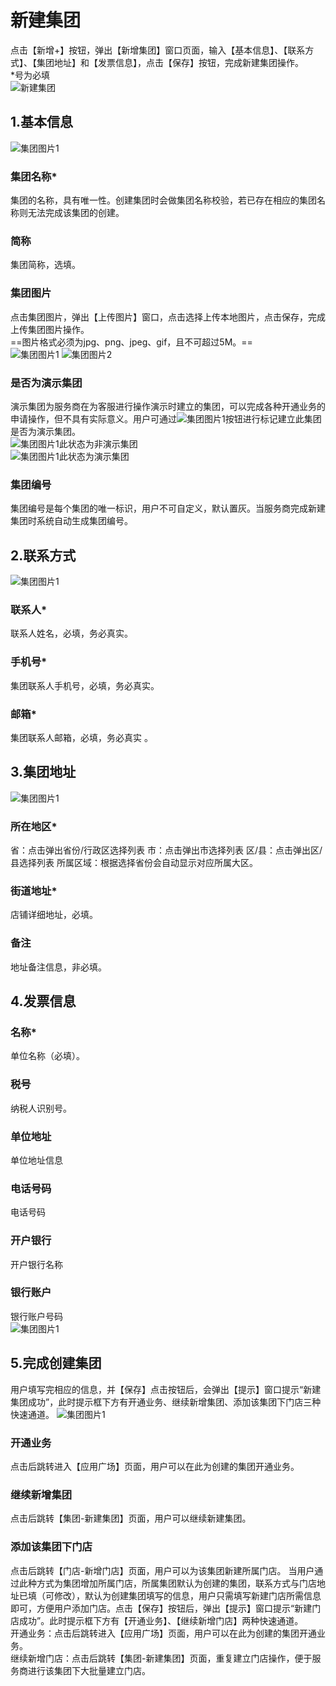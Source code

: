 # 新建集团
点击【新增+】按钮，弹出【新增集团】窗口页面，输入【基本信息】、【联系方式】、【集团地址】和【发票信息】，点击【保存】按钮，完成新建集团操作。  
 *号为必填   
 ![新建集团](picture\\集团\\002001001.png=500-)
## 1.基本信息  
![集团图片1](picture\\集团\\图片2.png)
### 集团名称*  
集团的名称，具有唯一性。创建集团时会做集团名称校验，若已存在相应的集团名称则无法完成该集团的创建。  
### 简称  
集团简称，选填。  
### 集团图片  
点击集团图片，弹出【上传图片】窗口，点击选择上传本地图片，点击保存，完成上传集团图片操作。  
==图片格式必须为jpg、png、jpeg、gif，且不可超过5M。==  
![集团图片1](picture\\集团\\20200203105545.png)
![集团图片2](picture\\集团\\图片1.png)
### 是否为演示集团
演示集团为服务商在为客服进行操作演示时建立的集团，可以完成各种开通业务的申请操作，但不具有实际意义。用户可通过![集团图片1](picture\\集团\\图片3.png)按钮进行标记建立此集团是否为演示集团。  
![集团图片1](picture\\集团\\图片4.png)此状态为非演示集团  
![集团图片1](picture\\集团\\图片5.png)此状态为演示集团  
### 集团编号
集团编号是每个集团的唯一标识，用户不可自定义，默认置灰。当服务商完成新建集团时系统自动生成集团编号。
## 2.联系方式
![集团图片1](picture\\集团\\企业微信截图_1580699351743.png)
### 联系人*
联系人姓名，必填，务必真实。
### 手机号*
集团联系人手机号，必填，务必真实。
### 邮箱*
集团联系人邮箱，必填，务必真实 。
## 3.集团地址
![集团图片1](picture\\集团\\图片6.png)
### 所在地区*
省：点击弹出省份/行政区选择列表
市：点击弹出市选择列表
区/县：点击弹出区/县选择列表
所属区域：根据选择省份会自动显示对应所属大区。
### 街道地址*
店铺详细地址，必填。
### 备注
地址备注信息，非必填。

## 4.发票信息
### 名称*
单位名称（必填）。
### 税号
纳税人识别号。
### 单位地址
单位地址信息
### 电话号码
电话号码
### 开户银行
开户银行名称
### 银行账户
银行账户号码  
![集团图片1](picture\\集团\\1.png=500-)

## 5.完成创建集团
用户填写完相应的信息，并【保存】点击按钮后，会弹出【提示】窗口提示“新建集团成功”，此时提示框下方有开通业务、继续新增集团、添加该集团下门店三种快速通道。
![集团图片1](picture\\集团\\图片7.png)
### 开通业务
点击后跳转进入【应用广场】页面，用户可以在此为创建的集团开通业务。
### 继续新增集团
点击后跳转【集团-新建集团】页面，用户可以继续新建集团。
### 添加该集团下门店
点击后跳转【门店-新增门店】页面，用户可以为该集团新建所属门店。
当用户通过此种方式为集团增加所属门店，所属集团默认为创建的集团，联系方式与门店地址已填（可修改），默认为创建集团填写的信息，用户只需填写新建门店所需信息即可，方便用户添加门店。点击【保存】按钮后，弹出【提示】窗口提示“新建门店成功”。此时提示框下方有【开通业务】、【继续新增门店】两种快速通道。  
开通业务：点击后跳转进入【应用广场】页面，用户可以在此为创建的集团开通业务。  
继续新增门店：点击后跳转【集团-新建集团】页面，重复建立门店操作，便于服务商进行该集团下大批量建立门店。  